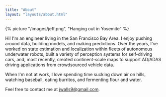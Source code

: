 ```yaml
---
title: "About"
layout: "layouts/about.html"
---
```


{% picture "/images/jeff.png", "Hanging out in Yosemite" %}

Hi! I'm an engineer living in the San Francisco Bay Area. I enjoy pushing around
data, building models, and making predictions. Over the years, I've worked on
state estimation and localization within fleets of autonomous underwater robots,
built a variety of perception systems for self-driving cars, and, most recently,
created continent-scale maps to support AD/ADAS driving applications from
crowdsourced vehicle data.

When I'm not at work, I love spending time sucking down air on hills, watching
baseball, eating burritos, and fermenting flour and water.

Feel free to contact me at <a href="mailto:jwalls9@gmail.com">jwalls9@gmail.com</a>.
